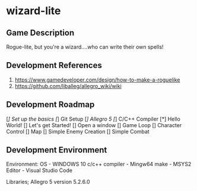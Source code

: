 # wizard-lite

## Game Description
Rogue-lite, but you're a wizard....who can write their own spells!

## Development References
1. https://www.gamedeveloper.com/design/how-to-make-a-roguelike
2. https://github.com/liballeg/allegro_wiki/wiki

## Development Roadmap
[*] Set up the basics
    [*] Git Setup 
    [*] Allegro 5
    [*] C/C++ Compiler 
    [*] Hello World!
[] Let's get Started!
    [] Open a window
    [] Game Loop
[] Character Control
[] Map
[] Simple Enemy Creation
[] Simple Combat

## Development Environment
Environment:
OS              -   WINDOWS 10
c/c++ compiler  -   Mingw64
make            -   MSYS2
Editor          -   Visual Studio Code

Libraries;
Allegro 5 version 5.2.6.0
